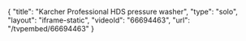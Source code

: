 {
    "title": "Karcher Professional HDS pressure washer",
    "type": "solo",
    "layout": "iframe-static",
    "videoId": "66694463",
    "url": "\/tvpembed\/66694463"
}